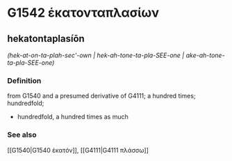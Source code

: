 # G1542 ἑκατονταπλασίων

## hekatontaplasíōn

_(hek-at-on-ta-plah-sec'-own | hek-ah-tone-ta-pla-SEE-one | ake-ah-tone-ta-pla-SEE-one)_

### Definition

from G1540 and a presumed derivative of G4111; a hundred times; hundredfold; 

- hundredfold, a hundred times as much

### See also

[[G1540|G1540 ἑκατόν]], [[G4111|G4111 πλάσσω]]

